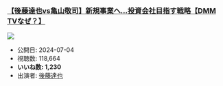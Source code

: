 ### [【後藤達也vs亀山敬司】新規事業へ…投資会社目指す戦略【DMM TVなぜ？】](https://www.youtube.com/watch?v=9IUFqjfddEo)
[![](https://img.youtube.com/vi/9IUFqjfddEo/sddefault.jpg)](https://www.youtube.com/watch?v=9IUFqjfddEo)
-   公開日: 2024-07-04
-   視聴数: 118,664
-   **いいね数: 1,230**
-   出演者: [後藤達也](/rehacq_fan/people/後藤達也 "wikilink")
